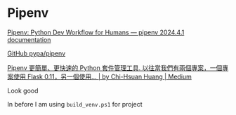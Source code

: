 # Pipenv 

[Pipenv: Python Dev Workflow for Humans — pipenv 2024.4.1 documentation](https://pipenv.pypa.io/en/latest/index.html)

[GitHub pypa/pipenv](https://github.com/pypa/pipenv)

[Pipenv 更簡單、更快速的 Python 套件管理工具. 以往當我們有兩個專案，一個專案使用 Flask 0.11，另一個使用… | by Chi-Hsuan Huang | Medium](https://medium.com/@chihsuan/pipenv-%E6%9B%B4%E7%B0%A1%E5%96%AE-%E6%9B%B4%E5%BF%AB%E9%80%9F%E7%9A%84-python-%E5%A5%97%E4%BB%B6%E7%AE%A1%E7%90%86%E5%B7%A5%E5%85%B7-135a47e504f4)

Look good

In before I am using `build_venv.ps1` for project
